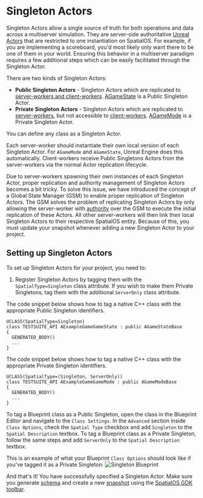 # Singleton Actors

Singleton Actors allow a single source of truth for both operations and data across a multiserver simulation. They are server-side authoritative [Unreal Actors](https://docs.unrealengine.com/en-us/Programming/UnrealArchitecture/Actors) that are restricted to one instantiation on SpatialOS. For example, if you are implementing a scoreboard, you'd most likely only want there to be one of them in your world. Ensuring this behavior in a multiserver paradigm requires a few additional steps which can be easily facilitated through the Singleton Actor.

There are two kinds of Singleton Actors:

* **Public Singleton Actors** - Singleton Actors which are replicated to [server-workers and client-workers]({{urlRoot}}/content/glossary#workers). [AGameState](https://docs.unrealengine.com/en-US/Gameplay/Framework/GameMode) is a Public Singleton Actor.
* **Private Singleton Actors** - Singleton Actors which are replicated to [server-workers]({{urlRoot}}/content/glossary#workers), but not accessible to [client-workers]({{urlRoot}}/content/glossary#workers). [AGameMode](https://docs.unrealengine.com/en-US/Gameplay/Framework/GameMode) is a Private Singleton Actor.

You can define any class as a Singleton Actor.

Each server-worker should instantiate their own local version of each Singleton Actor. For `AGameMode` and `AGameState`, Unreal Engine does this automatically. Client-workers receive Public Singletons Actors from the server-workers via the normal Actor replication lifecycle.

Due to server-workers spawning their own instances of each Singleton Actor, proper replication and authority management of Singleton Actors becomes a bit tricky. To solve this issue, we have introduced the concept of a Global State Manager (GSM) to enable proper replication of Singleton Actors. The GSM solves the problem of replicating Singleton Actors by only allowing the server-worker with [authority]({{urlRoot}}/content/glossary#authority) over the GSM to execute the initial replication of these Actors. All other server-workers will then link their local Singleton Actors to their respective SpatialOS entity. Because of this, you must update your snapshot whenever adding a new Singleton Actor to your project.

## Setting up Singleton Actors

To set up Singleton Actors for your project, you need to:

1. Register Singleton Actors by tagging them with the `SpatialType=Singleton` class attribute. If you wish to make them Private Singletons, tag them with the additional `ServerOnly` class attribute.

The code snippet below shows how to tag a native C++ class with the appropriate Public Singleton identifiers.

```
UCLASS(SpatialType=Singleton)
class TESTSUITE_API AExampleGameGameState : public AGameStateBase
{
  GENERATED_BODY()
  ...
}
```

The code snippet below shows how to tag a native C++ class with the appropriate Private Singleton identifiers.

```
UCLASS(SpatialType=(Singleton, ServerOnly))
class TESTSUITE_API AExampleGameGameMode : public AGameModeBase
{
  GENERATED_BODY()
  ...
}
```

To tag a Blueprint class as a Public Singleton, open the class in the Blueprint Editor and navigate to the `Class Settings`. In the `Advanced` section inside `Class Options`, check the `Spatial Type` checkbox and add `Singleton` to the `Spatial Description` textbox. To tag a Blueprint class as a Private Singleton, follow the same steps and add `ServerOnly` to the `Spatial Description` textbox.

This is an example of what your Blueprint `Class Options` should look like if you've tagged it as a Private Singleton:
![Singleton Blueprint]({{assetRoot}}assets/screen-grabs/blueprint-singleton.png)

And that's it! You have successfully specified a Singleton Actor. Make sure you generate [schema]({{urlRoot}}/content/glossary#schema) and create a new [snapshot]({{urlRoot}}/content/generating-a-snapshot) using the [SpatialOS GDK toolbar]({{urlRoot}}/content/toolbars).

